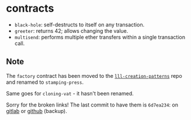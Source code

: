 # contracts

* `black-hole`: self-destructs to itself on any transaction.
* `greeter`: returns 42; allows changing the value.
* `multisend`: performs multiple ether transfers within a single transaction call.

## Note

The `factory` contract has been moved to the [`lll-creation-patterns`][lcp]
repo and renamed to `stamping-press`.

Same goes for `cloning-vat` - it hasn't been renamed.

Sorry for the broken links! The last commit to have them is `6d7ea234`:
on [gitlab][commit] or [github][backup] (backup).

[lcp]: https://gitlab.com/veox/lll-creation-patterns
[commit]: https://gitlab.com/veox/lll-contracts/tree/6d7ea2345b21044f8b4393c25b32f2d7dfb67ec7/contracts
[backup]: https://github.com/veox/lll-contracts/tree/6d7ea2345b21044f8b4393c25b32f2d7dfb67ec7/contracts
